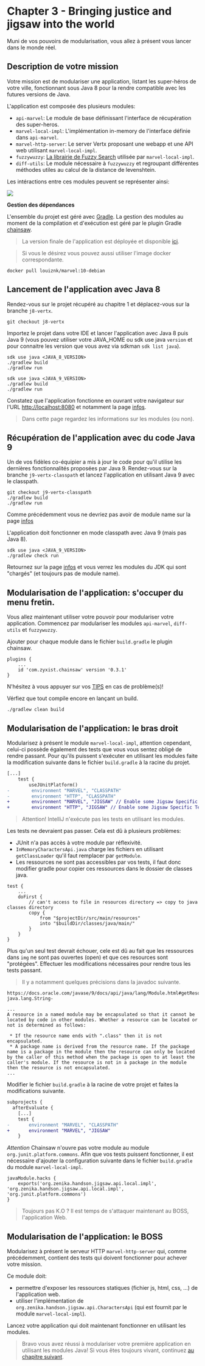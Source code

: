 # Chapter 3 - Bringing justice and jigsaw into the world

Muni de vos pouvoirs de modularisation, vous allez à présent vous lancer dans le monde réel.

## Description de votre mission

Votre mission est de modulariser une application, listant les super-héros de votre ville, fonctionnant sous Java 8 pour la rendre compatible avec les futures versions de Java.

L'application est composée des plusieurs modules:

* `api-marvel`: Le module de base définissant l'interface de récupération des super-heros.
* `marvel-local-impl`: L'implémentation in-memory de l'interface définie dans `api-marvel`.
* `marvel-http-server`: Le server Vertx proposant une webapp et une API web utilisant `marvel-local-impl`.
* `fuzzywuzzy`: [La librairie de Fuzzy Search](https://github.com/xdrop/fuzzywuzzy) utilisée par `marvel-local-impl`.
* `diff-utils`: Le module nécessaire à `fuzzywuzzy` et regroupant différentes méthodes utiles au calcul de la distance de levenshtein.

Les intéractions entre ces modules peuvent se représenter ainsi:

![](./dependency-graph.png)

**Gestion des dépendances**

L'ensemble du projet est géré avec [Gradle](https://gradle.org/).
La gestion des modules au moment de la compilation et d'exécution est géré par le plugin Gradle [chainsaw](https://github.com/zyxist/chainsaw).

> La version finale de l'application est déployée et disponible [ici](http://marvel.cleverapps.io).

> Si vous le désirez vous pouvez aussi utiliser l'image docker correspondante.

```
docker pull louiznk/marvel:10-debian
```

## Lancement de l'application avec Java 8

Rendez-vous sur le projet récupéré au chapitre 1 et déplacez-vous sur la branche `j8-vertx`.

```
git checkout j8-vertx
```

Importez le projet dans votre IDE et lancer l'application avec Java 8 puis Java 9 (vous pouvez utiliser votre JAVA_HOME ou sdk use java `version` et pour connaitre les version que vous avez via sdkman `sdk list java`).

```
sdk use java <JAVA_8_VERSION>
./gradlew build
./gradlew run
```

```
sdk use java <JAVA_9_VERSION>
./gradlew build
./gradlew run
```

Constatez que l'application fonctionne en ouvrant votre navigateur sur l'URL [http://localhost:8080](http://localhost:8080) et notamment la page [infos](http://localhost:8080/infos).

> Dans cette page regardez les informations sur les modules (ou non).

## Récupération de l'application avec du code Java 9

Un de vos fidèles co-équipier a mis à jour le code pour qu'il utilise les dernières fonctionnalités proposées par Java 9.
Rendez-vous sur la branche `j9-vertx-classpath` et lancez l'application en utilisant Java 9 avec le classpath.

```
git checkout j9-vertx-classpath
./gradlew build
./gradlew run
```

Comme précédemment vous ne devriez pas avoir de module name sur la page [infos](http://localhost:8080/infos)

L'application doit fonctionner en mode classpath avec Java 9 (mais pas Java 8).

```
sdk use java <JAVA_9_VERSION>
./gradlew check run
```
Retournez sur la page [infos](http://localhost:8080/infos) et vous verrez les modules du JDK qui sont "chargés" (et toujours pas de module name).

## Modularisation de l'application: s'occuper du menu fretin.

Vous allez maintenant utiliser votre pouvoir pour modulariser votre application.
Commencez par modulariser les modules `api-marvel`, `diff-utils` et `fuzzywuzzy`.

Ajouter pour chaque module dans le fichier `build.gradle` le plugin chainsaw.

```
plugins {
    ...
    id 'com.zyxist.chainsaw' version '0.3.1'
}
```

N'hésitez à vous appuyer sur vos [TIPS](./TIPS.md) en cas de problème(s)!

Vérfiez que tout compile encore en lançant un build.

```
./gradlew clean build
```

## Modularisation de l'application: le bras droit

Modularisez à présent le module `marvel-local-impl`, attention cependant, celui-ci possède également des tests que vous vous sentez obligé de rendre passant. Pour qu'ils puissent s'exécuter en utilisant les modules faite la modification suivante dans le fichier `build.gradle` à la racine du projet.

```diff
[...]
    test {
        useJUnitPlatform()
-        environment "MARVEL", "CLASSPATH"
-        environment "HTTP", "CLASSPATH"
+        environment "MARVEL", "JIGSAW" // Enable some Jigsaw Specific Test for the marvel-local-impl module
+        environment "HTTP", "JIGSAW" // Enable some Jigsaw Specific Test for the marvel-http-server module
```

> Attention! IntelliJ n'exécute pas les tests en utilisant les modules.

Les tests ne devraient pas passer. Cela est dû à plusieurs problèmes:

* JUnit n'a pas accès à votre module par réflexivité.
* `InMemoryCharactersApi.java` charge les fichiers en utilisant `getClassLoader` qu'il faut remplacer par `getModule`.
* Les ressources ne sont pas accessibles par vos tests, il faut donc modifier gradle pour copier ces ressources dans le dossier de classes java.

```
test {
    ...
    doFirst {
        // can't access to file in resources directory => copy to java classes directory
        copy {
            from "$projectDir/src/main/resources"
            into "$buildDir/classes/java/main/"
        }
    }
}
```

Plus qu'un seul test devrait échouer, cele est dû au fait que les ressources dans `img` ne sont pas ouvertes (open) et que ces resources sont "protégées".
Effectuer les modifications nécessaires pour rendre tous les tests passant.

> Il y a notamment quelques précisions dans la javadoc suivante.

```
https://docs.oracle.com/javase/9/docs/api/java/lang/Module.html#getResourceAsStream-java.lang.String-

...
A resource in a named module may be encapsulated so that it cannot be located by code in other modules. Whether a resource can be located or not is determined as follows:

 * If the resource name ends with ".class" then it is not encapsulated.
 * A package name is derived from the resource name. If the package name is a package in the module then the resource can only be located by the caller of this method when the package is open to at least the caller's module. If the resource is not in a package in the module then the resource is not encapsulated.
...
```

Modifier le fichier `build.gradle` à la racine de votre projet et faites la modifications suivante.

```diff
subprojects {
  afterEvaluate {
    [...]
    test {
-       environment "MARVEL", "CLASSPATH"
+       environment "MARVEL", "JIGSAW"
    }
```

_Attention_ Chainsaw n'ouvre pas votre module au module `org.junit.platform.commons`. Afin que vos tests puissent fonctionner, il est nécessaire d'ajouter la configuration suivante dans le fichier `build.gradle` du module `marvel-local-impl`.

```
javaModule.hacks {
    exports('org.zenika.handson.jigsaw.api.local.impl', 'org.zenika.handson.jigsaw.api.local.impl', 'org.junit.platform.commons')
}
```

> Toujours pas K.O ? Il est temps de s'attaquer maintenant au BOSS, l'application Web.

## Modularisation de l'application: le BOSS

Modularisez à présent le serveur HTTP `marvel-http-server` qui, comme précédemment, contient des tests qui doivent fonctionner pour achever votre mission.

Ce module doit:

* permettre d'exposer les ressources statiques (fichier js, html, css, ...) de l'application web.
* utiliser l'implémentation de `org.zenika.handson.jigsaw.api.CharactersApi` (qui est fournit par le module `marvel-local-impl`).

Lancez votre application qui doit maintenant fonctionner en utilisant les modules.

> Bravo vous avez réussi à modulariser votre première application en utilisant les modules Java! Si vous êtes toujours vivant, continuez [au chapitre suivant](./CHAPTER_4.md).
